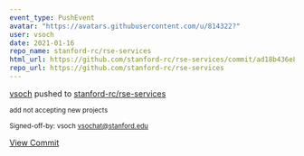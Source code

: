 ```yaml
---
event_type: PushEvent
avatar: "https://avatars.githubusercontent.com/u/814322?"
user: vsoch
date: 2021-01-16
repo_name: stanford-rc/rse-services
html_url: https://github.com/stanford-rc/rse-services/commit/ad18b436e8d8ffbceb9efcd9efe7fe7b33c8d54e
repo_url: https://github.com/stanford-rc/rse-services
---
```


<a href='https://github.com/vsoch' target='_blank'>vsoch</a> pushed to <a href='https://github.com/stanford-rc/rse-services' target='_blank'>stanford-rc/rse-services</a>

<small>add not accepting new projects

Signed-off-by: vsoch <vsochat@stanford.edu></small>

<a href='https://github.com/stanford-rc/rse-services/commit/ad18b436e8d8ffbceb9efcd9efe7fe7b33c8d54e' target='_blank'>View Commit</a>